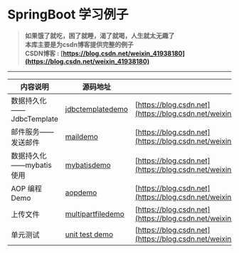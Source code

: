 # SpringBoot 学习例子
> **如果饿了就吃，困了就睡，渴了就喝，人生就太无趣了**  
> **本库主要是为csdn博客提供完整的例子**  
> **CSDN博客 : [https://blog.csdn.net/weixin_41938180](https://blog.csdn.net/weixin_41938180)**
---


内容说明  | 源码地址  | 博客地址
---- | ----- | ------ 
数据持久化——JdbcTemplate  | [jdbctemplatedemo](./jdbctemplatedemo) | [https://blog.csdn.net](https://blog.csdn.net/weixin_41938180/article/details/104656117)
邮件服务——发送邮件  | [maildemo](./maildemo) | [https://blog.csdn.net](https://blog.csdn.net/weixin_41938180/article/details/104723587)
数据持久化——mybatis使用 | [mybatisdemo](./mybatisdemo) |[https://blog.csdn.net](https://blog.csdn.net/weixin_41938180/article/details/104747564)
AOP 编程Demo | [aopdemo](./aopdemo) | [https://blog.csdn.net](https://blog.csdn.net/weixin_41938180/article/details/105008986)
上传文件 | [multipartfiledemo](./multipartfiledemo) | [https://blog.csdn.net](https://blog.csdn.net/weixin_41938180/article/details/105125204)
单元测试 | [unit test demo](./mybatisdemo) | [https://blog.csdn.net](https://blog.csdn.net/weixin_41938180/article/details/105128061)
